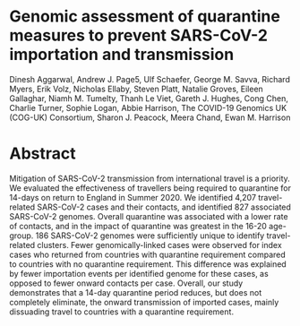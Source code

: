 # Genomic assessment of quarantine measures to prevent SARS-CoV-2 importation and transmission
Dinesh Aggarwal, Andrew J. Page5, Ulf Schaefer, George M. Savva, Richard Myers, Erik Volz, Nicholas Ellaby, Steven Platt, Natalie Groves, Eileen Gallaghar, Niamh M. Tumelty, Thanh Le Viet, Gareth J. Hughes, Cong Chen, Charlie Turner, Sophie Logan, Abbie Harrison, The COVID-19 Genomics UK (COG-UK) Consortium, Sharon J. Peacock, Meera Chand, Ewan M. Harrison

# Abstract

Mitigation of SARS-CoV-2 transmission from international travel is a priority. We evaluated the effectiveness of travellers being required to quarantine for 14-days on return to England in Summer 2020. We identified 4,207 travel-related SARS-CoV-2 cases and their contacts, and identified 827 associated SARS-CoV-2 genomes. Overall quarantine was associated with a lower rate of contacts, and in the impact of quarantine was greatest in the 16-20 age-group. 186 SARS-CoV-2 genomes were sufficiently unique to identify travel-related clusters. Fewer genomically-linked cases were observed for index cases who returned from countries with quarantine requirement compared to countries with no quarantine requirement. This difference was explained by fewer importation events per identified genome for these cases, as opposed to fewer onward contacts per case. Overall, our study demonstrates that a 14-day quarantine period reduces, but does not completely eliminate, the onward transmission of imported cases, mainly dissuading travel to countries with a quarantine requirement.
